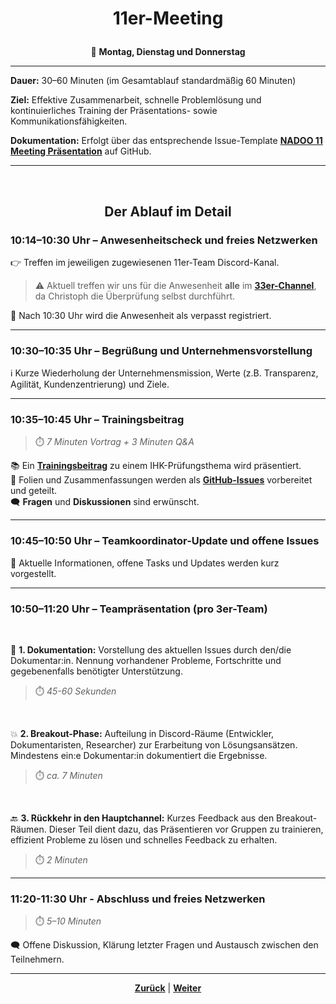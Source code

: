 # <p align="center">11er-Meeting</p>
<p align="center">📅 <strong>Montag, Dienstag und Donnerstag</strong></p>

---

**Dauer:** 30–60 Minuten (im Gesamtablauf standardmäßig 60 Minuten)

**Ziel:** Effektive Zusammenarbeit, schnelle Problemlösung und kontinuierliches Training der Präsentations- sowie Kommunikationsfähigkeiten.

**Dokumentation:** Erfolgt über das entsprechende Issue-Template [**NADOO 11 Meeting Präsentation**](https://github.com/NADOOIT/NADOO-Launchpad/issues/new?template=01-meeting_praesentation_11er.yml) auf GitHub.

---
<br>
<h2 align="center">Der Ablauf im Detail</h2>

### 10:14–10:30 Uhr – Anwesenheitscheck und freies Netzwerken

👉 Treffen im jeweiligen zugewiesenen 11er-Team Discord-Kanal. <br>
>⚠️ Aktuell treffen wir uns für die Anwesenheit **alle** im [**33er-Channel**](https://discordapp.com/channels/1299292608744390707/1330880189475065910), da Christoph die Überprüfung selbst durchführt. <br>

🚫 Nach 10:30 Uhr wird die Anwesenheit als verpasst registriert.

---

### 10:30–10:35 Uhr – Begrüßung und Unternehmensvorstellung

ℹ️ Kurze Wiederholung der Unternehmensmission, Werte (z.B. Transparenz, Agilität, Kundenzentrierung) und Ziele.

---

### 10:35–10:45 Uhr – Trainingsbeitrag
> ⏱️ _7 Minuten Vortrag + 3 Minuten Q&A_

📚 Ein [**Trainingsbeitrag**](/docs/02-arbeiten_bei_nadoo/02-training_und_vorbereitung/01-trainingsbeitraege/README.md) zu einem IHK-Prüfungsthema wird präsentiert. <br>
📄 Folien und Zusammenfassungen werden als [**GitHub-Issues**](https://github.com/NADOOIT/NADOO-Academy/issues) vorbereitet und geteilt. <br>
🗨️ **Fragen** und **Diskussionen** sind erwünscht.

---

### 10:45–10:50 Uhr – Teamkoordinator-Update und offene Issues

📝 Aktuelle Informationen, offene Tasks und Updates werden kurz vorgestellt.

---

### 10:50–11:20 Uhr – Teampräsentation (pro 3er-Team)

<br>

📑 **1. Dokumentation:** Vorstellung des aktuellen Issues durch den/die Dokumentar:in. Nennung vorhandener Probleme, Fortschritte und gegebenenfalls benötigter Unterstützung. 
> ⏱️ _45-60 Sekunden_ 
<br>

💥 **2. Breakout-Phase:** Aufteilung in Discord-Räume (Entwickler, Dokumentaristen, Researcher) zur Erarbeitung von Lösungsansätzen. Mindestens ein:e Dokumentar:in dokumentiert die Ergebnisse.
<!-- Information scheint veraltet zu sein - welche Discord-Räume sind hier gemeint? bitte zeitnah aktualisieren (22.05.2025)-->
> ⏱️ _ca. 7 Minuten_ 
<br>

🔙 **3. Rückkehr in den Hauptchannel:** Kurzes Feedback aus den Breakout-Räumen. Dieser Teil dient dazu, das Präsentieren vor Gruppen zu trainieren, effizient Probleme zu lösen und schnelles Feedback zu erhalten.
> ⏱️ _2 Minuten_

---

### 11:20-11:30 Uhr - Abschluss und freies Netzwerken
> ⏱️ _5–10 Minuten_

🗨️ Offene Diskussion, Klärung letzter Fragen und Austausch zwischen den Teilnehmern.

---

<p align="center"><a href="/docs/03-meetings/01-allgemein-morgens/README.md"><strong>Zurück</strong></a> | <a href="/docs/03-meetings/03-teamkoordination/README.md"><strong>Weiter</strong></a></p>
